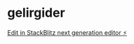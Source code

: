 # gelirgider

[Edit in StackBlitz next generation editor ⚡️](https://stackblitz.com/~/github.com/admcilgin/gelirgider)